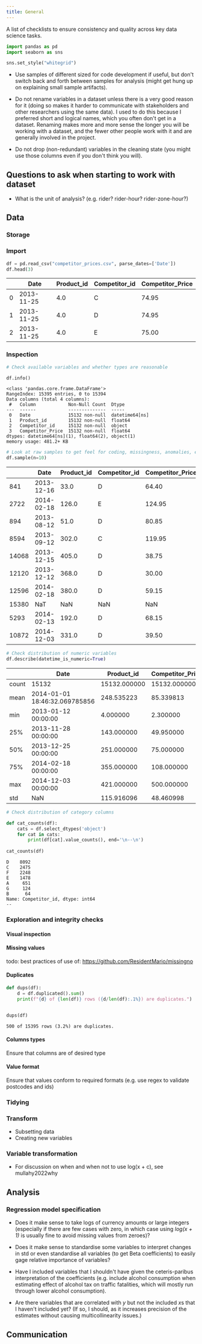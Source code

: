 ```yaml
---
title: General
---
```


<script src="https://cdnjs.cloudflare.com/ajax/libs/require.js/2.3.6/require.min.js" integrity="sha512-c3Nl8+7g4LMSTdrm621y7kf9v3SDPnhxLNhcjFJbKECVnmZHTdo+IRO05sNLTH/D3vA6u1X32ehoLC7WFVdheg==" crossorigin="anonymous"></script>
<script src="https://cdnjs.cloudflare.com/ajax/libs/jquery/3.5.1/jquery.min.js" integrity="sha512-bLT0Qm9VnAYZDflyKcBaQ2gg0hSYNQrJ8RilYldYQ1FxQYoCLtUjuuRuZo+fjqhx/qtq/1itJ0C2ejDxltZVFg==" crossorigin="anonymous"></script>
<script type="application/javascript">define('jquery', [],function() {return window.jQuery;})</script>


A list of checklists to ensure consistency and quality across key data science
tasks.

``` python
import pandas as pd
import seaborn as sns

sns.set_style("whitegrid")
```

-   Use samples of different sized for code development if useful, but don't
    switch back and forth between samples for analysis (might get hung up on
    explaining small sample artifacts).

-   Do not rename variables in a dataset unless there is a very good reason for it (doing so makes it harder to communicate with stakeholders and other researchers using the same data). I used to do this because I preferred short and logical names, which you often don't get in a dataset. Renaming makes more and more sense the longer you will be working with a dataset, and the fewer other people work with it and are generally involved in the project.

-   Do not drop (non-redundant) variables in the cleaning state (you might use those columns even if you don't think you will).

## Questions to ask when starting to work with dataset

-   What is the unit of analysis? (e.g. rider? rider-hour? rider-zone-hour?)

## Data

### Storage

### Import

``` python
df = pd.read_csv("competitor_prices.csv", parse_dates=['Date'])
df.head(3)
```

<div>
<style scoped>
    .dataframe tbody tr th:only-of-type {
        vertical-align: middle;
    }

    .dataframe tbody tr th {
        vertical-align: top;
    }

    .dataframe thead th {
        text-align: right;
    }
</style>

|     | Date       | Product_id | Competitor_id | Competitor_Price |
|-----|------------|------------|---------------|------------------|
| 0   | 2013-11-25 | 4.0        | C             | 74.95            |
| 1   | 2013-11-25 | 4.0        | D             | 74.95            |
| 2   | 2013-11-25 | 4.0        | E             | 75.00            |

</div>

### Inspection

``` python
# Check available variables and whether types are reasonable

df.info()
```

    <class 'pandas.core.frame.DataFrame'>
    RangeIndex: 15395 entries, 0 to 15394
    Data columns (total 4 columns):
     #   Column            Non-Null Count  Dtype         
    ---  ------            --------------  -----         
     0   Date              15132 non-null  datetime64[ns]
     1   Product_id        15132 non-null  float64       
     2   Competitor_id     15132 non-null  object        
     3   Competitor_Price  15132 non-null  float64       
    dtypes: datetime64[ns](1), float64(2), object(1)
    memory usage: 481.2+ KB

``` python
# Look at raw samples to get feel for coding, missingness, anomalies, etc.
df.sample(n=10)
```

<div>
<style scoped>
    .dataframe tbody tr th:only-of-type {
        vertical-align: middle;
    }

    .dataframe tbody tr th {
        vertical-align: top;
    }

    .dataframe thead th {
        text-align: right;
    }
</style>

|       | Date       | Product_id | Competitor_id | Competitor_Price |
|-------|------------|------------|---------------|------------------|
| 841   | 2013-12-16 | 33.0       | D             | 64.40            |
| 2722  | 2014-02-18 | 126.0      | E             | 124.95           |
| 894   | 2013-08-12 | 51.0       | D             | 80.85            |
| 8594  | 2013-09-12 | 302.0      | C             | 119.95           |
| 14068 | 2013-12-15 | 405.0      | D             | 38.75            |
| 12120 | 2013-12-12 | 368.0      | D             | 30.00            |
| 12596 | 2014-02-18 | 380.0      | D             | 59.15            |
| 15380 | NaT        | NaN        | NaN           | NaN              |
| 5293  | 2014-02-13 | 192.0      | D             | 68.15            |
| 10872 | 2014-12-03 | 331.0      | D             | 39.50            |

</div>

``` python
# Check distribution of numeric variables
df.describe(datetime_is_numeric=True)
```

<div>
<style scoped>
    .dataframe tbody tr th:only-of-type {
        vertical-align: middle;
    }

    .dataframe tbody tr th {
        vertical-align: top;
    }

    .dataframe thead th {
        text-align: right;
    }
</style>

|       | Date                          | Product_id   | Competitor_Price |
|-------|-------------------------------|--------------|------------------|
| count | 15132                         | 15132.000000 | 15132.000000     |
| mean  | 2014-01-01 18:46:32.069785856 | 248.535223   | 85.339813        |
| min   | 2013-01-12 00:00:00           | 4.000000     | 2.300000         |
| 25%   | 2013-11-28 00:00:00           | 143.000000   | 49.950000        |
| 50%   | 2013-12-25 00:00:00           | 251.000000   | 75.000000        |
| 75%   | 2014-02-18 00:00:00           | 355.000000   | 108.000000       |
| max   | 2014-12-03 00:00:00           | 421.000000   | 500.000000       |
| std   | NaN                           | 115.916096   | 48.460998        |

</div>

``` python
# Check distribution of category columns

def cat_counts(df):
    cats = df.select_dtypes('object')
    for cat in cats:
        print(df[cat].value_counts(), end='\n--\n')
        
cat_counts(df)
```

    D    8092
    C    2475
    F    2248
    E    1478
    A     651
    G     124
    B      64
    Name: Competitor_id, dtype: int64
    --

### Exploration and integrity checks

#### Visual inspection

#### Missing values

todo: best practices of use of: https://github.com/ResidentMario/missingno

#### Duplicates

``` python
def dups(df):
    d = df.duplicated().sum()
    print(f"{d} of {len(df)} rows ({d/len(df):.1%}) are duplicates.")


dups(df)
```

    500 of 15395 rows (3.2%) are duplicates.

#### Columns types

Ensure that columns are of desired type

#### Value format

Ensure that values conform to required formats (e.g. use regex to validate postcodes and ids)

### Tidying

### Transform

-   Subsetting data
-   Creating new variables

### Variable transformation

-   For discussion on when and when not to use log(x + c), see mullahy2022why

## Analysis

### Regression model specification

-   Does it make sense to take logs of currency amounts or large integers
    (especially if there are few cases with zero, in which case using *log(x +
    1)* is usually fine to avoid missing values from zeroes)?

-   Does it make sense to standardise some variables to interpret changes in std
    or even standardise all variables (to get Beta coefficients) to easily gage
    relative importance of variables?

-   Have I included variables that I shouldn't have given the ceteris-paribus
    interpretation of the coefficients (e.g. include alcohol consumption when
    estimating effect of alcohol tax on traffic fatalities, which will mostly run
    through lower alcohol consumption).

-   Are there variables that are correlated with *y* but not the included *x*s
    that I haven't included yet? (If so, I should, as it increases precision of
    the estimates without causing multicollinearity issues.)

## Communication
